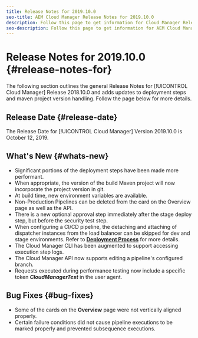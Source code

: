```yaml
---
title: Release Notes for 2019.10.0
seo-title: AEM Cloud Manager Release Notes for 2019.10.0
description: Follow this page to get information for Cloud Manager Release 2019.10.0.
seo-description: Follow this page to get information for AEM Cloud Manager Release 2019.10.0.
---
```

# Release Notes for 2019.10.0 {#release-notes-for}

The following section outlines the general Release Notes for [!UICONTROL Cloud Manager] Release 2018.10.0 and adds updates to deployment steps and maven project version handling.
Follow the page below for more details.

## Release Date {#release-date}

The Release Date for [!UICONTROL Cloud Manager] Version 2019.10.0 is October 12, 2019.

## What's New {#whats-new}

* Significant portions of the deployment steps have been made more performant.
* When appropriate, the version of the build Maven project will now incorporate the project version in git.
* At build time, new environment variables are available.
* Non-Production Pipelines can be deleted from the card on the Overview page as well as the API.
* There is a new optional approval step immediately after the stage deploy step, but before the security test step.
* When configuring a CI/CD pipeline, the detaching and attaching of dispatcher instances from the load balancer can be skipped for dev and stage environments. 
  Refer to **[Deployment Process](deploying-code.md##deployment-process)** for more details.
* The Cloud Manager CLI has been augmented to support accessing execution step logs.
* The Cloud Manager API now supports editing a pipeline's configured branch.
* Requests executed during performance testing now include a specific token ***CloudManagerTest*** in the user agent.

## Bug Fixes {#bug-fixes}

* Some of the cards on the **Overview** page were not vertically aligned properly.
* Certain failure conditions did not cause pipeline executions to be marked properly and prevented subsequence executions.
